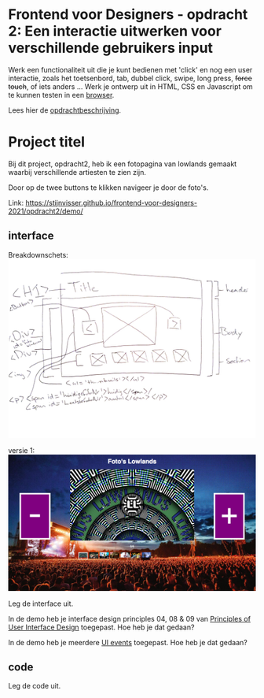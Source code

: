 # Frontend voor Designers - opdracht 2: Een interactie uitwerken voor verschillende gebruikers input

Werk een functionaliteit uit die je kunt bedienen met 'click' en nog een user interactie, zoals het toetsenbord, tab, dubbel click, swipe, long press, <del>force touch</del>, of iets anders ... Werk je ontwerp uit in HTML, CSS en Javascript om te kunnen testen in een [browser](https://en.m.wikipedia.org/wiki/List_of_web_browsers).

Lees hier de [opdrachtbeschrijving](./opdrachtbeschrijving.md).


# Project titel
Bij dit project, opdracht2, heb ik een fotopagina van lowlands gemaakt waarbij verschillende artiesten te zien zijn.

Door op de twee buttons te klikken navigeer je door de foto's.

Link: https://stijnvisser.github.io/frontend-voor-designers-2021/opdracht2/demo/

## interface
Breakdownschets:
![website](../img/breakdownschetsOpdracht2.jpg)

versie 1:
![website](../img/opdracht2versie1.png)

Leg de interface uit.

In de demo heb je interface design principles 04, 08 & 09 van [Principles of User Interface Design](http://bokardo.com/principles-of-user-interface-design/) toegepast. Hoe heb je dat gedaan?

In de demo heb je meerdere [UI events](https://developer.mozilla.org/en-US/docs/Web/API/UIEvent) toegepast. Hoe heb je dat gedaan?

## code
Leg de code uit.
